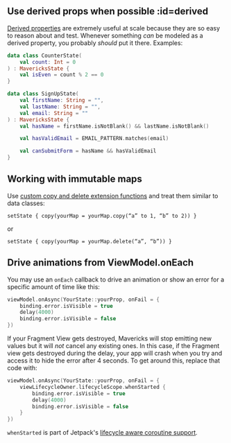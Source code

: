 ## Use derived props when possible :id=derived

[Derived properties](core-concepts.md#derived-properties) are extremely useful at scale because they are so easy to reason about and test. Whenever something _can_ be modeled as a derived property, you probably _should_ put it there.
Examples:
```kotlin
data class CounterState(
    val count: Int = 0
) : MavericksState {
    val isEven = count % 2 == 0
}
```
```kotlin
data class SignUpState(
    val firstName: String = "",
    val lastName: String = "",
    val email: String = ""
) : MavericksState {
    val hasName = firstName.isNotBlank() && lastName.isNotBlank()

    val hasValidEmail = EMAIL_PATTERN.matches(email)

    val canSubmitForm = hasName && hasValidEmail
}
```

## Working with immutable maps
Use [custom copy and delete extension functions](https://gist.github.com/gpeal/3cf0907fc80094a833f9baa309a1f627) and treat them similar to data classes:

`setState { copy(yourMap = yourMap.copy(“a” to 1, “b” to 2)) }`

or

`setState { copy(yourMap = yourMap.delete(“a”, “b”)) }`

## Drive animations from ViewModel.onEach

You may use an `onEach` callback to drive an animation or show an error for a specific amount of time like this:
```kotlin
viewModel.onAsync(YourState::yourProp, onFail = {
    binding.error.isVisible = true
    delay(4000)
    binding.error.isVisible = false
})
```

If your Fragment View gets destroyed, Mavericks will stop emitting new values but it will _not_ cancel any existing ones. In this case, if the Fragment view gets destroyed during the delay, your app will crash when you try and access it to hide the error after 4 seconds. To get around this, replace that code with:
```kotlin
viewModel.onAsync(YourState::yourProp, onFail = {
    viewLifecycleOwner.lifecycleScope.whenStarted {
        binding.error.isVisible = true
        delay(4000)
        binding.error.isVisible = false
    }
})
```

`whenStarted` is part of Jetpack's [lifecycle aware coroutine support](https://developer.android.com/topic/libraries/architecture/coroutines#suspend).